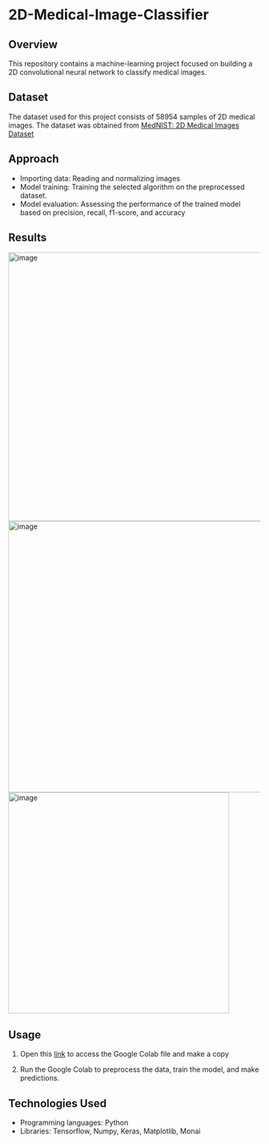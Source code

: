 # 2D-Medical-Image-Classifier

## Overview
This repository contains a machine-learning project focused on building a 2D convolutional neural network to classify medical images.

## Dataset
The dataset used for this project consists of 58954 samples of 2D medical images. The dataset was obtained from [MedNIST: 2D Medical Images Dataset](https://github.com/Project-MONAI/MONAI-extra-test-data/releases/download/0.8.1/MedNIST.tar.gz)

## Approach
- Importing data: Reading and normalizing images
- Model training: Training the selected algorithm on the preprocessed dataset.
- Model evaluation: Assessing the performance of the trained model based on precision, recall, f1-score, and accuracy

## Results

<img width="536" alt="image" src="https://github.com/EvelynP27/2D-Medical-Image-Classifier/assets/171450202/919124c6-614f-4b7e-b38b-e556d8431655">


<img width="541" alt="image" src="https://github.com/EvelynP27/2D-Medical-Image-Classifier/assets/171450202/c0c6ce72-fc14-4578-84a0-e79a5a679b9e">

<img width="441" alt="image" src="https://github.com/EvelynP27/2D-Medical-Image-Classifier/assets/171450202/9e80afdb-9991-4340-8c50-d994afdd3cb8">

## Usage
1. Open this [link](https://colab.research.google.com/drive/103xEESfkA2BpFe3_39rZGTS8_px9HnP9?usp=sharing) to access the Google Colab file and make a copy

2. Run the Google Colab to preprocess the data, train the model, and make predictions.

## Technologies Used
- Programming languages: Python
- Libraries: Tensorflow, Numpy, Keras, Matplotlib, Monai
